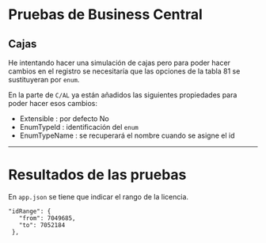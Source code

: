 # Pruebas de Business Central

## Cajas
He intentando hacer una simulación de cajas pero para poder hacer cambios en el registro
se necesitaría que las opciones de la tabla 81 se sustituyeran por `enum`.

En la parte de `C/AL` ya están añadidos las siguientes propiedades
para poder hacer esos cambios:

 * Extensible : por defecto No
 * EnumTypeId : identificación del `enum`
 * EnumTypeName : se recuperará el nombre cuando se asigne el id

---

 # Resultados de las pruebas

 En `app.json` se tiene que indicar el rango de la licencia.
 ```
 "idRange": {
    "from": 7049685,
    "to": 7052184
  },
 ```

 